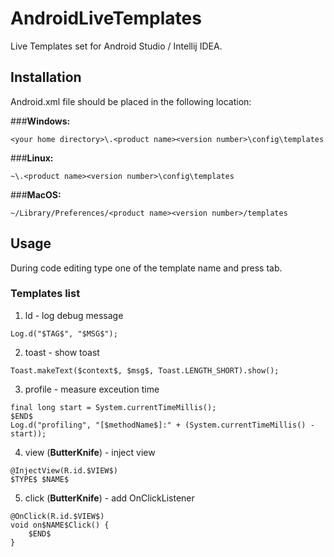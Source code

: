 AndroidLiveTemplates
====================

Live Templates set for Android Studio / Intellij IDEA. 

## Installation

Android.xml file should be placed in the following location:

###**Windows:** 
```
<your home directory>\.<product name><version number>\config\templates
```

###**Linux:**
```
~\.<product name><version number>\config\templates
```


###**MacOS:** 
```
~/Library/Preferences/<product name><version number>/templates
```


## Usage

During code editing type one of the template name and press tab.

### Templates list

1. ld - log debug message
```
Log.d("$TAG$", "$MSG$");
```
2. toast - show toast
```
Toast.makeText($context$, $msg$, Toast.LENGTH_SHORT).show();
```
3. profile - measure exceution time
```
final long start = System.currentTimeMillis();
$END$
Log.d("profiling", "[$methodName$]:" + (System.currentTimeMillis() - start));
```
4. view (**ButterKnife**) - inject view
```
@InjectView(R.id.$VIEW$)
$TYPE$ $NAME$
```
5. click (**ButterKnife**) - add OnClickListener
```
@OnClick(R.id.$VIEW$)
void on$NAME$Click() {
    $END$
}
```